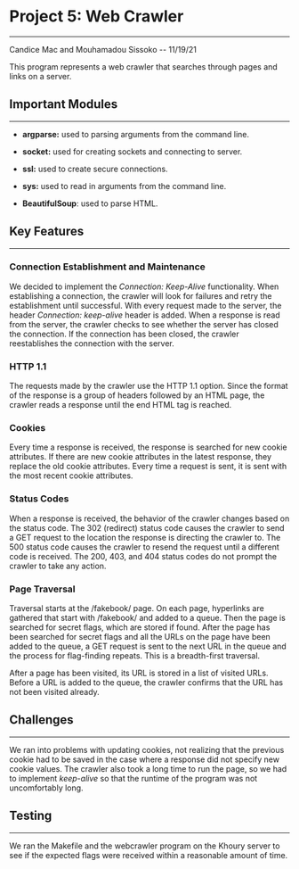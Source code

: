 # Project 5: Web Crawler
***
Candice Mac and Mouhamadou Sissoko -- 11/19/21

This program represents a web crawler that searches through pages and links on a server.

## Important Modules
***
* **argparse:** used to parsing arguments from the command line.
* **socket:** used for creating sockets and connecting to server. 
* **ssl:** used to create secure connections. 
* **sys:** used to read in arguments from the command line.

* **BeautifulSoup**: used to parse HTML. 

## Key Features
***

### Connection Establishment and Maintenance
We decided to implement the <em>Connection: Keep-Alive</em> functionality. When establishing a 
connection, the crawler will look for failures and retry the establishment until successful.
With every request made to the server, the header <em>Connection: keep-alive</em> header is added.
When a response is read from the server, the crawler checks to see whether the server has closed the 
connection. If the connection has been closed, the crawler reestablishes the connection with the server.

### HTTP 1.1
The requests made by the crawler use the HTTP 1.1 option. Since the format of the response is a group
of headers followed by an HTML page, the crawler reads a response until the end HTML tag is reached.

### Cookies
Every time a response is received, the response is searched for new cookie attributes. If there are 
new cookie attributes in the latest response, they replace the old cookie attributes. Every time a request
is sent, it is sent with the most recent cookie attributes. 

### Status Codes
When a response is received, the behavior of the crawler changes based on the status code. The 302 (redirect) status code 
causes the crawler to send a GET request to the location the response is directing the crawler to. The 500 status code
causes the crawler to resend the request until a different code is received. The 200, 403, and 404 status codes do not 
prompt the crawler to take any action.

### Page Traversal
Traversal starts at the /fakebook/ page. On each page, hyperlinks are gathered that start with /fakebook/ and added to a 
queue. Then the page is searched for secret flags, which are stored if found. After the page has been searched for secret flags
and all the URLs on the page have been added to the queue, a GET request is sent to the next URL in the queue and the 
process for flag-finding repeats. This is a breadth-first traversal. 

After a page has been visited, its URL is stored in a list of visited URLs. Before a URL is added to the queue, the crawler
confirms that the URL has not been visited already.

## Challenges
***
We ran into problems with updating cookies, not realizing that the previous cookie had to be saved in the case where a response
did not specify new cookie values. The crawler also took a long time to run the page, so we had to implement <em>keep-alive</em>
so that the runtime of the program was not uncomfortably long. 

## Testing
***
We ran the Makefile and the webcrawler program on the Khoury server to see if the expected flags were received within
a reasonable amount of time. 

